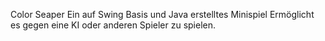 Color Seaper
Ein auf Swing Basis und Java erstelltes Minispiel
Ermöglicht es gegen eine KI oder anderen Spieler zu spielen.
